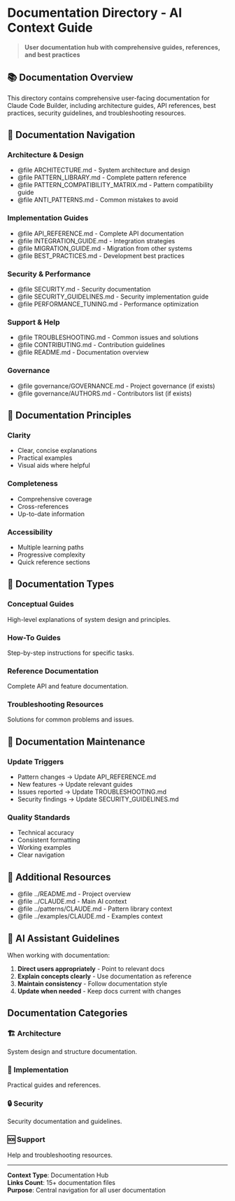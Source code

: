 # Documentation Directory - AI Context Guide

> **User documentation hub with comprehensive guides, references, and best practices**

## 📚 Documentation Overview

This directory contains comprehensive user-facing documentation for Claude Code Builder, including architecture guides, API references, best practices, security guidelines, and troubleshooting resources.

## 🔗 Documentation Navigation

### Architecture & Design
- @file ARCHITECTURE.md - System architecture and design
- @file PATTERN_LIBRARY.md - Complete pattern reference
- @file PATTERN_COMPATIBILITY_MATRIX.md - Pattern compatibility guide
- @file ANTI_PATTERNS.md - Common mistakes to avoid

### Implementation Guides
- @file API_REFERENCE.md - Complete API documentation
- @file INTEGRATION_GUIDE.md - Integration strategies
- @file MIGRATION_GUIDE.md - Migration from other systems
- @file BEST_PRACTICES.md - Development best practices

### Security & Performance
- @file SECURITY.md - Security documentation
- @file SECURITY_GUIDELINES.md - Security implementation guide
- @file PERFORMANCE_TUNING.md - Performance optimization

### Support & Help
- @file TROUBLESHOOTING.md - Common issues and solutions
- @file CONTRIBUTING.md - Contribution guidelines
- @file README.md - Documentation overview

### Governance
- @file governance/GOVERNANCE.md - Project governance (if exists)
- @file governance/AUTHORS.md - Contributors list (if exists)

## 🎯 Documentation Principles

### Clarity
- Clear, concise explanations
- Practical examples
- Visual aids where helpful

### Completeness
- Comprehensive coverage
- Cross-references
- Up-to-date information

### Accessibility
- Multiple learning paths
- Progressive complexity
- Quick reference sections

## 📖 Documentation Types

### Conceptual Guides
High-level explanations of system design and principles.

### How-To Guides
Step-by-step instructions for specific tasks.

### Reference Documentation
Complete API and feature documentation.

### Troubleshooting Resources
Solutions for common problems and issues.

## 🔄 Documentation Maintenance

### Update Triggers
- Pattern changes → Update API_REFERENCE.md
- New features → Update relevant guides
- Issues reported → Update TROUBLESHOOTING.md
- Security findings → Update SECURITY_GUIDELINES.md

### Quality Standards
- Technical accuracy
- Consistent formatting
- Working examples
- Clear navigation

## 📖 Additional Resources

- @file ../README.md - Project overview
- @file ../CLAUDE.md - Main AI context
- @file ../patterns/CLAUDE.md - Pattern library context
- @file ../examples/CLAUDE.md - Examples context

## 🤖 AI Assistant Guidelines

When working with documentation:
1. **Direct users appropriately** - Point to relevant docs
2. **Explain concepts clearly** - Use documentation as reference
3. **Maintain consistency** - Follow documentation style
4. **Update when needed** - Keep docs current with changes

## Documentation Categories

### 🏗️ Architecture
System design and structure documentation.

### 🔧 Implementation
Practical guides and references.

### 🔒 Security
Security documentation and guidelines.

### 🆘 Support
Help and troubleshooting resources.

---

**Context Type**: Documentation Hub  
**Links Count**: 15+ documentation files  
**Purpose**: Central navigation for all user documentation